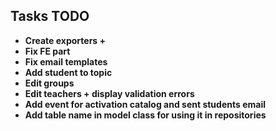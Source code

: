 ## Tasks TODO


- **Create exporters +**
- **Fix FE part**
- **Fix email templates**
- **Add student to topic**
- **Edit groups**
- **Edit teachers + display validation errors**
- **Add event for activation catalog and sent students email**
- **Add table name in model class for using it in repositories**



